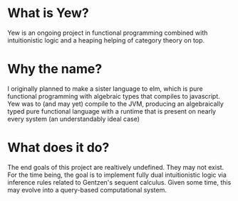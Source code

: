 # What is Yew?
Yew is an ongoing project in functional programming combined with intuitionistic
logic and a heaping helping of category theory on top.

# Why the name?
I originally planned to make a sister language to elm, which is pure functional
programming with algebraic types that compiles to javascript. Yew was to (and
may yet) compile to the JVM, producing an algebraically typed pure functional
language with a runtime that is present on nearly every system (an
understandably ideal case)

# What does it do?
The end goals of this project are realtively undefined. They may not exist. For
the time being, the goal is to implement fully dual intuitionistic logic via
inference rules related to Gentzen's sequent calculus. Given some time, this may
evolve into a query-based computational system.
